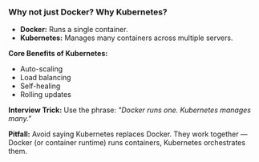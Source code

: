### Why not just Docker? Why Kubernetes?

- **Docker:** Runs a single container.
- **Kubernetes:** Manages many containers across multiple servers.

**Core Benefits of Kubernetes:**
- Auto-scaling
- Load balancing
- Self-healing
- Rolling updates

**Interview Trick:** Use the phrase: *"Docker runs one. Kubernetes manages many."*

**Pitfall:** Avoid saying Kubernetes replaces Docker. They work together — Docker (or container runtime) runs containers, Kubernetes orchestrates them.